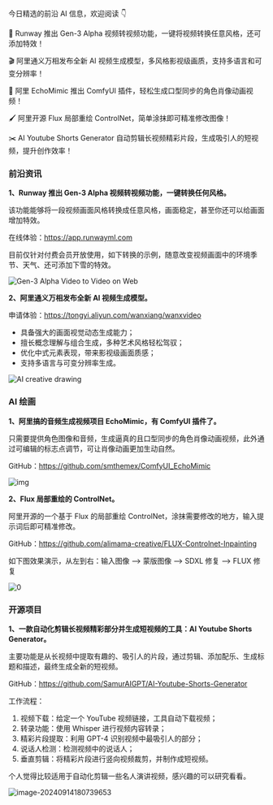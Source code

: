 今日精选的前沿 AI 信息，欢迎阅读 👇

🎥 Runway 推出 Gen-3 Alpha 视频转视频功能，一键将视频转换任意风格，还可添加特效！

🎬 阿里通义万相发布全新 AI 视频生成模型，多风格影视级画质，支持多语言和可变分辨率！

🎨 阿里 EchoMimic 推出 ComfyUI 插件，轻松生成口型同步的角色肖像动画视频！

🖌️ 阿里开源 Flux 局部重绘 ControlNet，简单涂抹即可精准修改图像！

✂️ AI Youtube Shorts Generator 自动剪辑长视频精彩片段，生成吸引人的短视频，提升创作效率！



### 前沿资讯

**1、Runway 推出 Gen-3 Alpha 视频转视频功能，一键转换任何风格。**

该功能能够将一段视频画面风格转换成任意风格，画面稳定，甚至你还可以给画面增加特效。

在线体验：https://app.runwayml.com

目前仅针对付费会员开放使用，如下转换的示例，随意改变视频画面中的环境季节、天气、还可添加下雪的特效。

![Gen-3 Alpha Video to Video on Web](https://cdn.jsdelivr.net/gh/freelander/oss@master/ai-daily/2024-09-14/Gen-3%20Alpha%20Video%20to%20Video%20on%20Web.gif)

**2、阿里通义万相发布全新 AI 视频生成模型。**

申请体验：https://tongyi.aliyun.com/wanxiang/wanxvideo

- 具备强大的画面视觉动态生成能力；
- 擅长概念理解与组合生成，多种艺术风格轻松驾驭；
- 优化中式元素表现，带来影视级画面质感；
- 支持多语言与可变分辨率生成。

![AI creative drawing](https://cdn.jsdelivr.net/gh/freelander/oss@master/ai-daily/2024-09-14/AI%20creative%20drawing.gif)



### AI 绘画

**1、阿里搞的音频生成视频项目 EchoMimic，有 ComfyUI 插件了。**

只需要提供角色图像和音频，生成逼真的且口型同步的角色肖像动画视频，此外通过可编辑的标志点调节，可让肖像动画更加生动自然。

GitHub：https://github.com/smthemex/ComfyUI_EchoMimic

![img](https://cdn.jsdelivr.net/gh/freelander/oss@master/baodian/2024-09-14/example.jpeg)



**2、Flux 局部重绘的 ControlNet。**

阿里开源的一个基于 Flux 的局部重绘 ControlNet，涂抹需要修改的地方，输入提示词后即可精准修改。

GitHub：https://github.com/alimama-creative/FLUX-Controlnet-Inpainting

如下图效果演示，从左到右：输入图像 --> 蒙版图像 --> SDXL 修复 --> FLUX 修复

![0](https://cdn.jsdelivr.net/gh/freelander/oss@master/ai-daily/2024-09-14/1.jpg)



### 开源项目

**1、一款自动化剪辑长视频精彩部分并生成短视频的工具：AI Youtube Shorts Generator。**

主要功能是从长视频中提取有趣的、吸引人的片段，通过剪辑、添加配乐、生成标题和描述，最终生成全新的短视频。

GitHub：https://github.com/SamurAIGPT/AI-Youtube-Shorts-Generator

工作流程：

1. 视频下载：给定一个 YouTube 视频链接，工具自动下载视频；
2. 转录功能：使用 Whisper 进行视频内容转录；
3. 精彩片段提取：利用 GPT-4 识别视频中最吸引人的部分；
4. 说话人检测：检测视频中的说话人；
5. 垂直剪辑：将精彩片段进行竖向视频裁剪，并制作成短视频。

个人觉得比较适用于自动化剪辑一些名人演讲视频，感兴趣的可以研究看看。

![image-20240914180739653](https://cdn.jsdelivr.net/gh/freelander/oss@master/ai-daily/2024-09-14/image-20240914180739653.png)



